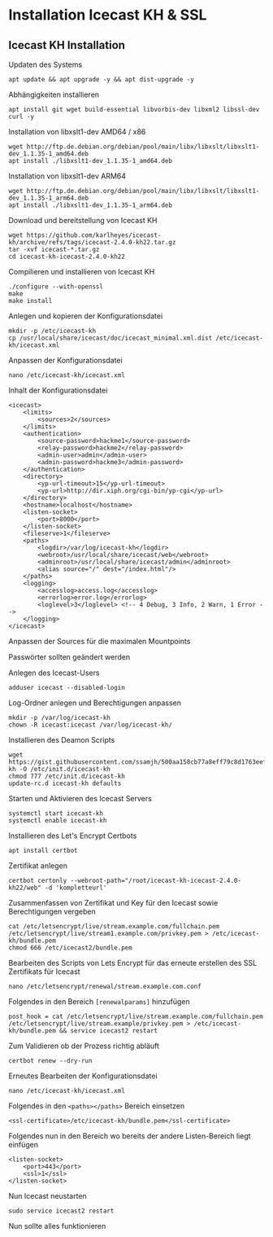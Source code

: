 # Installation Icecast KH & SSL

## Icecast KH Installation

Updaten des Systems

```
apt update && apt upgrade -y && apt dist-upgrade -y
```

Abh&auml;ngigkeiten installieren

```
apt install git wget build-essential libvorbis-dev libxml2 libssl-dev curl -y
```
Installation von libxslt1-dev AMD64 / x86

```
wget http://ftp.de.debian.org/debian/pool/main/libx/libxslt/libxslt1-dev_1.1.35-1_amd64.deb
apt install ./libxslt1-dev_1.1.35-1_amd64.deb
```

Installation von libxslt1-dev ARM64

```
wget http://ftp.de.debian.org/debian/pool/main/libx/libxslt/libxslt1-dev_1.1.35-1_arm64.deb
apt install ./libxslt1-dev_1.1.35-1_arm64.deb
```

Download und bereitstellung von Icecast KH

```
wget https://github.com/karlheyes/icecast-kh/archive/refs/tags/icecast-2.4.0-kh22.tar.gz
tar -xvf icecast-*.tar.gz
cd icecast-kh-icecast-2.4.0-kh22
```

Compilieren und installieren von Icecast KH

```
./configure --with-openssl
make
make install
```

Anlegen und kopieren der Konfigurationsdatei

```
mkdir -p /etc/icecast-kh
cp /usr/local/share/icecast/doc/icecast_minimal.xml.dist /etc/icecast-kh/icecast.xml
```

Anpassen der Konfigurationsdatei

```
nano /etc/icecast-kh/icecast.xml
```

Inhalt der Konfigurationsdatei

```
<icecast>
    <limits>
        <sources>2</sources>
    </limits>
    <authentication>
        <source-password>hackme1</source-password>
        <relay-password>hackme2</relay-password>
        <admin-user>admin</admin-user>
        <admin-password>hackme3</admin-password>
    </authentication>
    <directory>
        <yp-url-timeout>15</yp-url-timeout>
        <yp-url>http://dir.xiph.org/cgi-bin/yp-cgi</yp-url>
    </directory>
    <hostname>localhost</hostname>
    <listen-socket>
        <port>8000</port>
    </listen-socket>
    <fileserve>1</fileserve>
    <paths>
        <logdir>/var/log/icecast-kh</logdir>
        <webroot>/usr/local/share/icecast/web</webroot>
        <adminroot>/usr/local/share/icecast/admin</adminroot>
        <alias source="/" dest="/index.html"/>
    </paths>
    <logging>
        <accesslog>access.log</accesslog>
        <errorlog>error.log</errorlog>
      	<loglevel>3</loglevel> <!-- 4 Debug, 3 Info, 2 Warn, 1 Error -->
    </logging>
</icecast>
```

Anpassen der Sources f&uuml;r die maximalen Mountpoints

Passw&ouml;rter sollten ge&auml;ndert werden

Anlegen des Icecast-Users

```
adduser icecast --disabled-login
```

Log-Ordner anlegen und Berechtigungen anpassen

```
mkdir -p /var/log/icecast-kh
chown -R icecast:icecast /var/log/icecast-kh/
```

Installieren des Deamon Scripts

```
wget https://gist.githubusercontent.com/ssamjh/500aa158cb77a8eff79c8d1763eef339/raw/fb0a4a2d39a87affb46fc598e07da668670188fd/icecast-kh -O /etc/init.d/icecast-kh
chmod 777 /etc/init.d/icecast-kh
update-rc.d icecast-kh defaults
```

Starten und Aktivieren des Icecast Servers

```
systemctl start icecast-kh
systemctl enable icecast-kh
```

Installieren des Let's Encrypt Certbots

```
apt install certbot
```

Zertifikat anlegen

```
certbot certonly --webroot-path="/root/icecast-kh-icecast-2.4.0-kh22/web" -d 'kompletteurl'
```

Zusammenfassen von Zertifikat und Key f&uuml;r den Icecast sowie Berechtigungen vergeben

```
cat /etc/letsencrypt/live/stream.example.com/fullchain.pem /etc/letsencrypt/live/stream1.example.com/privkey.pem > /etc/icecast-kh/bundle.pem
chmod 666 /etc/icecast2/bundle.pem
```

Bearbeiten des Scripts von Lets Encrypt f&uuml;r das erneute erstellen des SSL Zertifikats f&uuml;r Icecast

```
nano /etc/letsencrypt/renewal/stream.example.com.conf
```
Folgendes in den Bereich `[renewalparams]` hinzuf&uuml;gen

```
post_hook = cat /etc/letsencrypt/live/stream.example.com/fullchain.pem /etc/letsencrypt/live/stream.example/privkey.pem > /etc/icecast-kh/bundle.pem && service icecast2 restart
```

Zum Validieren ob der Prozess richtig abl&auml;uft

```
certbot renew --dry-run
```

Erneutes Bearbeiten der Konfigurationsdatei

```
nano /etc/icecast-kh/icecast.xml
```
Folgendes in den `<paths></paths>` Bereich einsetzen

```
<ssl-certificate>/etc/icecast-kh/bundle.pem</ssl-certificate>
```
Folgendes nun in den Bereich wo bereits der andere Listen-Bereich liegt einf&uuml;gen

```
<listen-socket>
    <port>443</port>
    <ssl>1</ssl>
</listen-socket>
```

Nun Icecast neustarten

```
sudo service icecast2 restart
```

Nun sollte alles funktionieren
